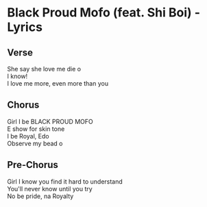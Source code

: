 # Black Proud Mofo (feat. Shi Boi) - Lyrics

## Verse  
She say she love me die o  
I know!  
I love me more, even more than you  

## Chorus  
Girl I be BLACK PROUD MOFO  
E show for skin tone  
I be Royal, Edo  
Observe my bead o  

## Pre-Chorus  
Girl I know you find it hard to understand  
You'll never know until you try  
No be pride, na Royalty  
